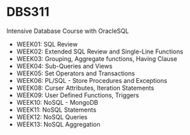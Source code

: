 # DBS311
Intensive Database Course with OracleSQL

- WEEK01: SQL Review
- WEEK02: Extended SQL Review and Single-Line Functions
- WEEK03: Grouping, Aggregate functions, Having Clause
- WEEK04: Sub-Queries and Views
- WEEK05: Set Operators and Transactions
- WEEK06: PL/SQL - Store Procedures and Exceptions
- WEEK08: Curser Attributes, Iteration Statements
- WEEK09: User Defined Functions, Triggers
- WEEK10: NoSQL - MongoDB
- WEEK11: NoSQL Statements
- WEEK12: NoSQL Queries
- WEEK13: NoSQL Aggregation
